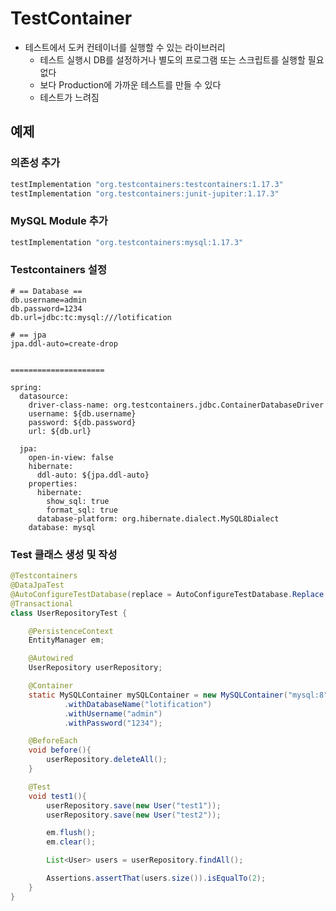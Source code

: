 # TestContainer
* 테스트에서 도커 컨테이너를 실행할 수 있는 라이브러리
    - 테스트 실행시 DB를 설정하거나 별도의 프로그램 또는 스크립트를 실행할 필요 없다
    - 보다 Production에 가까운 테스트를 만들 수 있다
    - 테스트가 느려짐

## 예제

### 의존성 추가
```gradle
testImplementation "org.testcontainers:testcontainers:1.17.3"
testImplementation "org.testcontainers:junit-jupiter:1.17.3"
```

### MySQL Module 추가
```gradle
testImplementation "org.testcontainers:mysql:1.17.3"
```

### Testcontainers 설정
```property
# == Database ==
db.username=admin
db.password=1234
db.url=jdbc:tc:mysql:///lotification

# == jpa
jpa.ddl-auto=create-drop


=====================

spring:
  datasource:
    driver-class-name: org.testcontainers.jdbc.ContainerDatabaseDriver
    username: ${db.username}
    password: ${db.password}
    url: ${db.url}

  jpa:
    open-in-view: false
    hibernate:
      ddl-auto: ${jpa.ddl-auto}
    properties:
      hibernate:
        show_sql: true
        format_sql: true
      database-platform: org.hibernate.dialect.MySQL8Dialect
    database: mysql
```

### Test 클래스 생성 및 작성
```java
@Testcontainers
@DataJpaTest
@AutoConfigureTestDatabase(replace = AutoConfigureTestDatabase.Replace.NONE)
@Transactional
class UserRepositoryTest {

    @PersistenceContext
    EntityManager em;

    @Autowired
    UserRepository userRepository;

    @Container
    static MySQLContainer mySQLContainer = new MySQLContainer("mysql:8")
            .withDatabaseName("lotification")
            .withUsername("admin")
            .withPassword("1234");

    @BeforeEach
    void before(){
        userRepository.deleteAll();
    }

    @Test
    void test1(){
        userRepository.save(new User("test1"));
        userRepository.save(new User("test2"));

        em.flush();
        em.clear();

        List<User> users = userRepository.findAll();

        Assertions.assertThat(users.size()).isEqualTo(2);
    }
}
```
